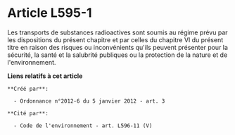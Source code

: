 # Article L595-1

Les transports de substances radioactives sont soumis au régime prévu par les dispositions du présent chapitre et par celles
du chapitre VI du présent titre en raison des risques ou inconvénients qu'ils peuvent présenter pour la sécurité, la santé et
la salubrité publiques ou la protection de la nature et de l'environnement.

**Liens relatifs à cet article**

	**Créé par**:

	  - Ordonnance n°2012-6 du 5 janvier 2012 - art. 3

	**Cité par**:

	  - Code de l'environnement - art. L596-11 (V)
